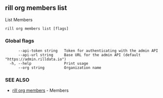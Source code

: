 ## rill org members list

List Members

```
rill org members list [flags]
```

### Global flags

```
      --api-token string   Token for authenticating with the admin API
      --api-url string     Base URL for the admin API (default "https://admin.rilldata.io")
  -h, --help               Print usage
      --org string         Organization name
```

### SEE ALSO

* [rill org members](members.md)	 - Members

